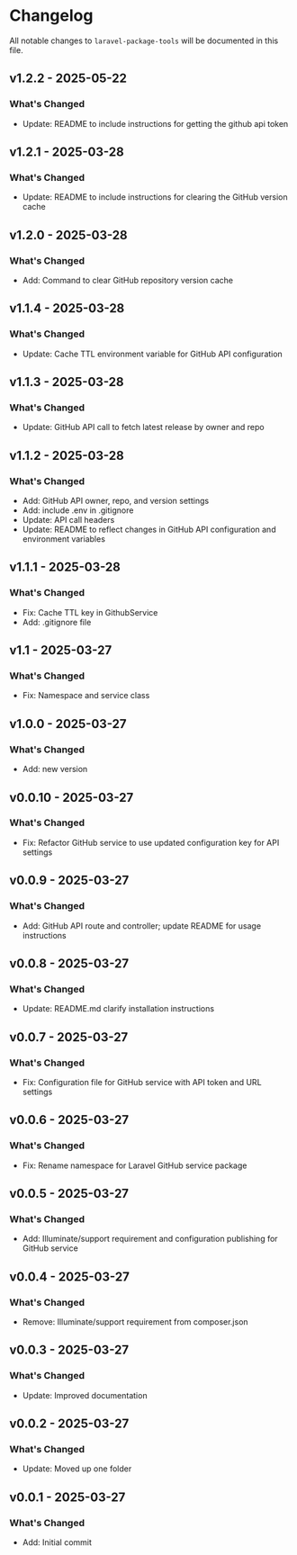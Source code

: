 # Changelog

All notable changes to `laravel-package-tools` will be documented in this file.

## v1.2.2 - 2025-05-22

### What's Changed

- Update: README to include instructions for getting the github api token

## v1.2.1 - 2025-03-28

### What's Changed

- Update: README to include instructions for clearing the GitHub version cache

## v1.2.0 - 2025-03-28

### What's Changed

- Add: Command to clear GitHub repository version cache

## v1.1.4 - 2025-03-28

### What's Changed

- Update: Cache TTL environment variable for GitHub API configuration

## v1.1.3 - 2025-03-28

### What's Changed

- Update: GitHub API call to fetch latest release by owner and repo

## v1.1.2 - 2025-03-28

### What's Changed

- Add: GitHub API owner, repo, and version settings
- Add: include .env in .gitignore
- Update: API call headers
- Update: README to reflect changes in GitHub API configuration and environment variables

## v1.1.1 - 2025-03-28

### What's Changed

- Fix: Cache TTL key in GithubService
- Add: .gitignore file

## v1.1 - 2025-03-27

### What's Changed

- Fix: Namespace and service class

## v1.0.0 - 2025-03-27

### What's Changed

- Add: new version

## v0.0.10 - 2025-03-27

### What's Changed

- Fix: Refactor GitHub service to use updated configuration key for API settings

## v0.0.9 - 2025-03-27

### What's Changed

- Add: GitHub API route and controller; update README for usage instructions

## v0.0.8 - 2025-03-27

### What's Changed

- Update: README.md clarify installation instructions

## v0.0.7 - 2025-03-27

### What's Changed

- Fix: Configuration file for GitHub service with API token and URL settings

## v0.0.6 - 2025-03-27

### What's Changed

- Fix: Rename namespace for Laravel GitHub service package

## v0.0.5 - 2025-03-27

### What's Changed

- Add: Illuminate/support requirement and configuration publishing for GitHub service

## v0.0.4 - 2025-03-27

### What's Changed

- Remove: Illuminate/support requirement from composer.json

## v0.0.3 - 2025-03-27

### What's Changed

- Update: Improved documentation

## v0.0.2 - 2025-03-27

### What's Changed

- Update: Moved up one folder

## v0.0.1 - 2025-03-27

### What's Changed

- Add: Initial commit
